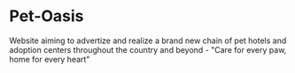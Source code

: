 # Pet-Oasis
Website aiming to advertize and realize a brand new chain of pet hotels and adoption centers throughout the country and beyond - "Care for every paw, home for every heart"
